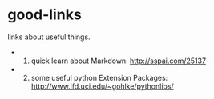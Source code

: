 # good-links
links about useful things.

* 1. quick learn about Markdown: http://sspai.com/25137
* 2. some useful python Extension Packages: http://www.lfd.uci.edu/~gohlke/pythonlibs/

